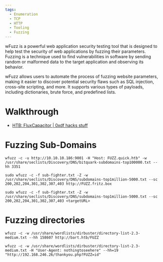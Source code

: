 ```yaml
---
tags:
  - Enumeration
  - TCP
  - HTTP
  - Tooling
  - Fuzzing
---
```

wFuzz is a powerful web application security testing tool that is designed to help test the security of web applications by fuzzing their parameters. Fuzzing is a technique used to find vulnerabilities in software by sending random or malformed data to the target application and observing its behavior.

wFuzz allows users to automate the process of fuzzing website parameters, making it easier to discover potential security flaws such as SQL injection, cross-site scripting, and more. It supports various types of payloads, including dictionaries, brute force, and predefined lists.

# Walkthrough

* [HTB: FluxCapacitor | 0xdf hacks stuff](https://0xdf.gitlab.io/2018/05/12/htb-fluxcapacitor.html)


# Fuzzing Sub-Domains

```
wfuzz -c -u http://10.10.10.186:9001 -H "Host: FUZZ.quick.htb" -w /usr/share/seclists/Discovery/DNS/bitquark-subdomains-top100000.txt --hh 3351
```

```
sudo wfuzz -c -f sub-fighter.txt -Z -w /usr/share/seclists/Discovery/DNS/subdomains-top1million-5000.txt --sc 200,202,204,301,302,307,403 http://FUZZ.fritz.box
```

```
sudo wfuzz -c -f sub-fighter.txt -Z -w /usr/share/seclists/Discovery/DNS/subdomains-top1million-5000.txt --sc 200,202,204,301,302,307,403 <targetURL>
```
# Fuzzing directories

```
wfuzz -c -w /usr/share/wordlists/dirbuster/directory-list-2.3-medium.txt --hh 158607 http://bart.htb/FUZZ
```

```
wfuzz -c -w /usr/share/wordlists/dirbuster/directory-list-2.3-medium.txt -H "User-Agent: nothingtoseehere" --hh=19 "http://192.168.246.26/thankyou.php?FUZZ=id"
```